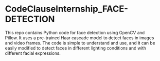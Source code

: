 # CodeClauseInternship_FACE-DETECTION


This repo contains Python code for face detection using OpenCV and Pillow.
It uses a pre-trained Haar cascade model to detect faces in images and video frames.
The code is simple to understand and use, and it can be easily modified to detect faces in different lighting conditions and with different facial expressions.
